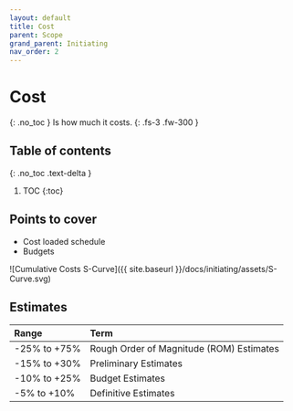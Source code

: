 ```yaml
---
layout: default
title: Cost
parent: Scope
grand_parent: Initiating
nav_order: 2
---
```


# Cost
{: .no_toc }
Is how much it costs.
{: .fs-3 .fw-300 }

## Table of contents
{: .no_toc .text-delta }

1. TOC
{:toc}

## Points to cover
- Cost loaded schedule
- Budgets

![Cumulative Costs S-Curve]({{ site.baseurl }}/docs/initiating/assets/S-Curve.svg)

## Estimates

| Range | Term |
|:---|:---|
| -25% to +75% | Rough Order of Magnitude (ROM) Estimates |
| -15% to +30% | Preliminary Estimates |
| -10% to +25% | Budget Estimates |
| -5% to +10% | Definitive Estimates |
